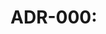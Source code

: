 # ADR-000: <Title>

- Date: YYYY-MM-DD
- Status: Proposed | Accepted | Superseded

## Context

## Decision

## Consequences

## Alternatives Considered
